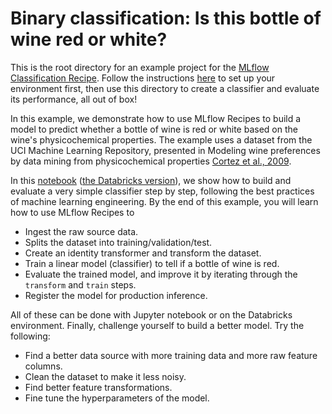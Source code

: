 # Binary classification: Is this bottle of wine red or white?
This is the root directory for an example project for the
[MLflow Classification Recipe](https://mlflow.org/docs/latest/recipes.html#classification-recipe).
Follow the instructions [here](../README.md) to set up your environment first,
then use this directory to create a classifier and evaluate its performance,
all out of box!

In this example, we demonstrate how to use MLflow Recipes to build a model to predict whether
a bottle of wine is red or white based on the wine's physicochemical properties.
The example uses a dataset from the UCI Machine Learning Repository,
presented in Modeling wine preferences by data mining from physicochemical properties
[Cortez et al., 2009](https://www.sciencedirect.com/science/article/abs/pii/S0167923609001377).

In this [notebook](notebooks/jupyter.ipynb) ([the Databricks version](notebooks/databricks.py)),
we show how to build and evaluate a very simple classifier step by step,
following the best practices of machine learning engineering.
By the end of this example,
you will learn how to use MLflow Recipes to
- Ingest the raw source data.
- Splits the dataset into training/validation/test.
- Create an identity transformer and transform the dataset.
- Train a linear model (classifier) to tell if a bottle of wine is red.
- Evaluate the trained model, and improve it by iterating through the `transform` and `train` steps.
- Register the model for production inference.

All of these can be done with Jupyter notebook or on the Databricks environment.
Finally, challenge yourself to build a better model. Try the following:
- Find a better data source with more training data and more raw feature columns.
- Clean the dataset to make it less noisy.
- Find better feature transformations.
- Fine tune the hyperparameters of the model.
